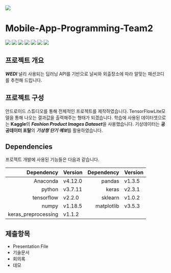 <img src="https://capsule-render.vercel.app/api?type=waving&color=6FC7E1&height=200&section=header&text=WEDI&fontSize=90" />

</br>

# Mobile-App-Programming-Team2 

<img src="https://img.shields.io/badge/AndroidStudio-3DDC844?style=flat&logo=androidstudio&logoColor=white">
<img src="https://img.shields.io/badge/Python-3776ab?style=flat&logo=python&logoColor=white"/>
<img src="https://img.shields.io/badge/Keras-D00000?style=flat&logo=keras&logoColor=white">
<img src="https://img.shields.io/badge/TensorFlow-FF6F00?style=flat&logo=tensorflow&logoColor=white"/>
<img src="https://img.shields.io/badge/Anaconda-13448F?style=flat&logo=anaconda&logoColor=white">
<img src="https://img.shields.io/badge/Numpy-013243?style=flat&logo=numpy&logoColor=white"/>
<img src="https://img.shields.io/badge/pandas-150458?style=flat&logo=pandas&logoColor=white" >

</br>


## 프로젝트 개요

***WEDI*** 널리 사용되는 딥러닝 API를 기반으로 날씨와 외출장소에 따라 알맞는 패션코디를 추천해 드립니다.

## 프로젝트 구성

안드로이드 스튜디오를 통해 전체적인 프로젝트를 제작하였습니다. TensorFlowLite모델을 통해 나오는 결과값을 출력해주는 형태가 되겠습니다. 학습에 사용된 데이터셋으로는 **Kaggle**의 ***Fashion Product Images Dataset***을 사용했습니다. 기상데이터는 **공공데이터 포탈**의 ***기상청 단기 예보***를 활용하였습니다.


## Dependencies
프로젝트 개발에 사용된 기능들은 다음과 같습니다.

| Dependency            | Version           | Dependency            | Version           |
|----------------------:|:------------------|----------------------:|:------------------|
| Anaconda              | v4.12.0           | pandas                | v1.3.5            |
| python                | v3.7.11           | keras                 | v2.3.1            |
| tensorflow            | v2.2.0            | sklearn               | v1.0.2            |
| numpy                 | v1.18.5           | matplotlib            | v3.5.3            |
| keras_preprocessing   | v1.1.2            |


## 제출항목
* Presentation File
* 기술문서
* 회의록
* 데모 
